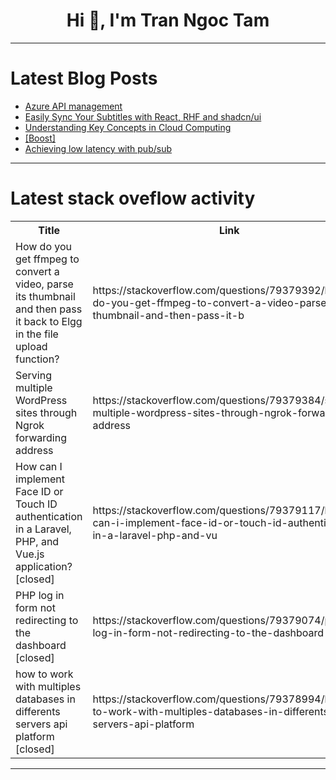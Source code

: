<h1 align="center">Hi 👋, I'm Tran Ngoc Tam</h1>

---

# Latest Blog Posts 
<!-- BLOG-POST-LIST:START -->
- [Azure API management](https://dev.to/higor_amorim_15d165de93d4/azure-api-management-j9b)
- [Easily Sync Your Subtitles with React, RHF and shadcn/ui](https://dev.to/joanroucoux/easily-sync-your-subtitles-with-react-rhf-and-shadcnui-3gfe)
- [Understanding Key Concepts in Cloud Computing](https://dev.to/onyemachi_doris/understanding-key-concepts-in-cloud-computing-2mic)
- [[Boost]](https://dev.to/yazid_ibrahim_01/-43gh)
- [Achieving low latency with pub/sub](https://dev.to/ably/achieving-low-latency-with-pubsub-33gd)
<!-- BLOG-POST-LIST:END -->

---

# Latest stack oveflow activity
<table>
  <tr><th>Title</th><th>Link</th></tr>
  <!-- STACKOVERFLOW:START --><tr><td>How do you get ffmpeg to convert a video, parse its thumbnail and then pass it back to Elgg in the file upload function?</td><td>https://stackoverflow.com/questions/79379392/how-do-you-get-ffmpeg-to-convert-a-video-parse-its-thumbnail-and-then-pass-it-b</td></tr><tr><td>Serving multiple WordPress sites through Ngrok forwarding address</td><td>https://stackoverflow.com/questions/79379384/serving-multiple-wordpress-sites-through-ngrok-forwarding-address</td></tr><tr><td>How can I implement Face ID or Touch ID authentication in a Laravel, PHP, and Vue.js application? [closed]</td><td>https://stackoverflow.com/questions/79379117/how-can-i-implement-face-id-or-touch-id-authentication-in-a-laravel-php-and-vu</td></tr><tr><td>PHP log in form not redirecting to the dashboard [closed]</td><td>https://stackoverflow.com/questions/79379074/php-log-in-form-not-redirecting-to-the-dashboard</td></tr><tr><td>how to work with multiples databases in differents servers api platform [closed]</td><td>https://stackoverflow.com/questions/79378994/how-to-work-with-multiples-databases-in-differents-servers-api-platform</td></tr><!-- STACKOVERFLOW:END -->
</table>

---


